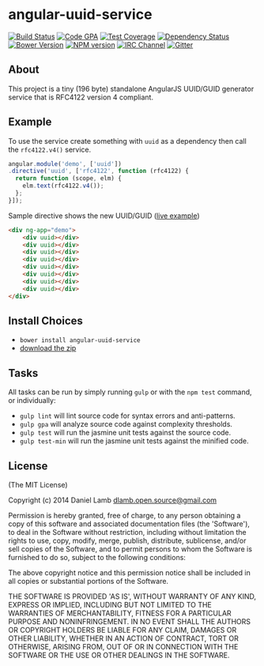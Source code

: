 # angular-uuid-service
[![Build Status][build-image]][build-url]
[![Code GPA][gpa-image]][gpa-url]
[![Test Coverage][coverage-image]][coverage-url]
[![Dependency Status][depstat-image]][depstat-url]
[![Bower Version][bower-image]][bower-url]
[![NPM version][npm-image]][npm-url]
[![IRC Channel][irc-image]][irc-url]
[![Gitter][gitter-image]][gitter-url]

## About

This project is a tiny (196 byte) standalone AngularJS UUID/GUID generator service that is RFC4122 version 4 compliant.

## Example

To use the service create something with `uuid` as a dependency then call the `rfc4122.v4()` service.

```javascript
angular.module('demo', ['uuid'])
.directive('uuid', ['rfc4122', function (rfc4122) {
  return function (scope, elm) {
    elm.text(rfc4122.v4());
  };
}]);
```

Sample directive shows the new UUID/GUID ([live example](http://jsfiddle.net/daniellmb/Ppdq5/))

```html
<div ng-app="demo">
    <div uuid></div>
    <div uuid></div>
    <div uuid></div>
    <div uuid></div>
    <div uuid></div>
    <div uuid></div>
    <div uuid></div>
    <div uuid></div>
</div>
```

## Install Choices
- `bower install angular-uuid-service`
- [download the zip](https://github.com/daniellmb/angular-uuid-service/archive/master.zip)

## Tasks

All tasks can be run by simply running `gulp` or with the `npm test` command, or individually:

  * `gulp lint` will lint source code for syntax errors and anti-patterns.
  * `gulp gpa` will analyze source code against complexity thresholds.
  * `gulp test` will run the jasmine unit tests against the source code.
  * `gulp test-min` will run the jasmine unit tests against the minified code.

## License

(The MIT License)

Copyright (c) 2014 Daniel Lamb dlamb.open.source@gmail.com

Permission is hereby granted, free of charge, to any person obtaining
a copy of this software and associated documentation files (the
'Software'), to deal in the Software without restriction, including
without limitation the rights to use, copy, modify, merge, publish,
distribute, sublicense, and/or sell copies of the Software, and to
permit persons to whom the Software is furnished to do so, subject to
the following conditions:

The above copyright notice and this permission notice shall be
included in all copies or substantial portions of the Software.

THE SOFTWARE IS PROVIDED 'AS IS', WITHOUT WARRANTY OF ANY KIND,
EXPRESS OR IMPLIED, INCLUDING BUT NOT LIMITED TO THE WARRANTIES OF
MERCHANTABILITY, FITNESS FOR A PARTICULAR PURPOSE AND NONINFRINGEMENT.
IN NO EVENT SHALL THE AUTHORS OR COPYRIGHT HOLDERS BE LIABLE FOR ANY
CLAIM, DAMAGES OR OTHER LIABILITY, WHETHER IN AN ACTION OF CONTRACT,
TORT OR OTHERWISE, ARISING FROM, OUT OF OR IN CONNECTION WITH THE
SOFTWARE OR THE USE OR OTHER DEALINGS IN THE SOFTWARE.



[build-url]: https://travis-ci.org/daniellmb/angular-uuid-service
[build-image]: http://img.shields.io/travis/daniellmb/angular-uuid-service.png

[gpa-url]: https://codeclimate.com/github/daniellmb/angular-uuid-service
[gpa-image]: https://codeclimate.com/github/daniellmb/angular-uuid-service.png

[coverage-url]: https://codeclimate.com/github/daniellmb/angular-uuid-service/code?sort=covered_percent&sort_direction=desc
[coverage-image]: https://codeclimate.com/github/daniellmb/angular-uuid-service/coverage.png

[depstat-url]: https://david-dm.org/daniellmb/angular-uuid-service
[depstat-image]: https://david-dm.org/daniellmb/angular-uuid-service.png?theme=shields.io

[issues-url]: https://github.com/daniellmb/angular-uuid-service/issues
[issues-image]: http://img.shields.io/github/issues/daniellmb/angular-uuid-service.png

[bower-url]: http://bower.io/search/?q=angular-uuid-service
[bower-image]: https://badge.fury.io/bo/angular-uuid-service.png

[downloads-url]: https://www.npmjs.org/package/angular-uuid-service
[downloads-image]: http://img.shields.io/npm/dm/angular-uuid-service.png

[npm-url]: https://www.npmjs.org/package/angular-uuid-service
[npm-image]: https://badge.fury.io/js/angular-uuid-service.png

[irc-url]: http://webchat.freenode.net/?channels=angular-uuid-service
[irc-image]: http://img.shields.io/badge/irc-%23angular-uuid-service-brightgreen.png

[gitter-url]: https://gitter.im/daniellmb/angular-uuid-service
[gitter-image]: http://img.shields.io/badge/gitter-daniellmb/angular-uuid-service-brightgreen.png

[tip-url]: https://www.gittip.com/daniellmb
[tip-image]: http://img.shields.io/gittip/daniellmb.png
